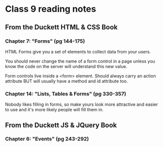 # Class 9 reading notes

## From the Duckett HTML & CSS Book

### Chapter 7: "Forms" (pg 144-175)

HTML Forms give you a set of elements to collect data from your users.

You should never change the name of a form control in a page unless you know the code on the server will understand this new value.

Form controls live inside a \<form> element. Should always carry an action attribute BUT will usually have a method and id attribute too.

### Chapter 14: "Lists, Tables & Forms" (pg 330-357)

Nobody likes filling in forms, so make yours look more attractive and easier to use and it's more likely people will fill them in.

## From the Duckett JS & JQuery Book

### Chapter 6: "Events" (pg 243-292)
